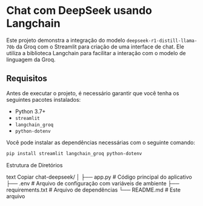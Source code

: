 # Chat com DeepSeek usando Langchain

Este projeto demonstra a integração do modelo `deepseek-r1-distill-llama-70b` da Groq com o Streamlit para criação de uma interface de chat. Ele utiliza a biblioteca Langchain para facilitar a interação com o modelo de linguagem da Groq.

## Requisitos

Antes de executar o projeto, é necessário garantir que você tenha os seguintes pacotes instalados:

- Python 3.7+
- `streamlit`
- `langchain_groq`
- `python-dotenv`

Você pode instalar as dependências necessárias com o seguinte comando:

```bash
pip install streamlit langchain_groq python-dotenv
```

Estrutura de Diretórios

text
Copiar
chat-deepseek/
│
├── app.py               # Código principal do aplicativo
├── .env                 # Arquivo de configuração com variáveis de ambiente
├── requirements.txt     # Arquivo de dependências
└── README.md            # Este arquivo